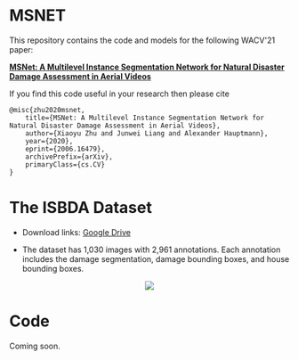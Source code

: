 # MSNET
This repository contains the code and models for the following WACV'21 paper:

**[MSNet: A Multilevel Instance Segmentation Network for Natural Disaster Damage Assessment in Aerial Videos](https://arxiv.org/abs/2006.16479)** 

If you find this code useful in your research then please cite

```
@misc{zhu2020msnet,
    title={MSNet: A Multilevel Instance Segmentation Network for Natural Disaster Damage Assessment in Aerial Videos},
    author={Xiaoyu Zhu and Junwei Liang and Alexander Hauptmann},
    year={2020},
    eprint={2006.16479},
    archivePrefix={arXiv},
    primaryClass={cs.CV}
}
```
# The ISBDA Dataset

+ Download links: [Google Drive](https://drive.google.com/file/d/1kEKJ8kr1aScXz_1El7Mn-Yi0ANducQIW/view?usp=sharing)

+ The dataset has 1,030 images with 2,961 annotations. Each annotation includes the damage segmentation, damage bounding boxes, and house bounding boxes. 

<div align="center">
  <div style="">
      <img src="data_vis.png"/>
  </div>
</div>

# Code

Coming soon.
